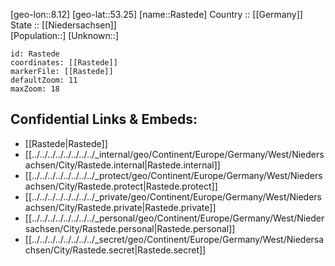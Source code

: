 ﻿---
location: [53.25,8.12] 
mapzoom: [7,12] 
mapmarker: city 
type: City
tags:
- geo/City


SpocWebEntityId: 33638
isDeleted: false
confidential: public

---
[geo-lon::8.12] 
[geo-lat::53.25] 
[name::Rastede] 
Country :: [[Germany]]  
State :: [[Niedersachsen]]  
[Population::] 
[Unknown::] 


```leaflet
id: Rastede
coordinates: [[Rastede]] 
markerFile: [[Rastede]] 
defaultZoom: 11 
maxZoom: 18
```


## Confidential Links & Embeds: 
- [[Rastede|Rastede]]  
- [[../../../../../../../../_internal/geo/Continent/Europe/Germany/West/Niedersachsen/City/Rastede.internal|Rastede.internal]] 
- [[../../../../../../../../_protect/geo/Continent/Europe/Germany/West/Niedersachsen/City/Rastede.protect|Rastede.protect]] 
- [[../../../../../../../../_private/geo/Continent/Europe/Germany/West/Niedersachsen/City/Rastede.private|Rastede.private]] 
- [[../../../../../../../../_personal/geo/Continent/Europe/Germany/West/Niedersachsen/City/Rastede.personal|Rastede.personal]] 
- [[../../../../../../../../_secret/geo/Continent/Europe/Germany/West/Niedersachsen/City/Rastede.secret|Rastede.secret]] 
